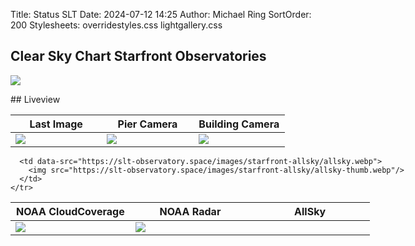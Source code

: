 Title: Status SLT
Date: 2024-07-12 14:25
Author: Michael Ring
SortOrder: 200
Stylesheets: overridestyles.css lightgallery.css
## Clear Sky Chart Starfront Observatories
<p style="width:1024px;">
<a href=https://www.cleardarksky.com/c/StrfrntObsTXkey.html>
<img src="https://www.cleardarksky.com/c/StrfrntObsTXcsk.gif?c=2012437"></a>
</p>
## Liveview
<p style="width:1024px;">
<table>
  <thead>
    <tr>
      <th width="33%">Last Image</th>
      <th width="33%">Pier Camera</th>
      <th width="33%">Building Camera</th>
    <tr>
  </thead>
  <tbody>
    <tr id="tr-td">
      <td data-src="https://slt-observatory.space/images/slt-images/subimage.jpg">
        <img src="https://slt-observatory.space/images/slt-images/subimage.jpg"/>
      </td>
      <td data-src="https://slt-observatory.space/images/slt-images/image.jpg">
        <img src="https://slt-observatory.space/images/slt-images/image.jpg"/>
      </td>
      <td data-src="https://zyssufjepmbhqznfuwcw.supabase.co/storage/v1/object/public/status-assets-public/building-0005/allsky/images/image.jpg">
        <img src="https://zyssufjepmbhqznfuwcw.supabase.co/storage/v1/object/public/status-assets-public/building-0005/allsky/images/image.jpg"/>
      </td>
    </tr>
  </tbody>
</table>
<table>
  <thead>
    <tr>
      <th width="33%">NOAA CloudCoverage</th>
      <th width="33%">NOAA Radar</th>
      <th width="33%">AllSky</th>
    <tr>
  </thead>
  <tbody>
    <tr id="tr-td2">
      <td data-src="https://cdn.star.nesdis.noaa.gov/GOES16/ABI/SECTOR/sp/GEOCOLOR/GOES16-SP-GEOCOLOR-600x600.gif">
        <img src="https://cdn.star.nesdis.noaa.gov/GOES16/ABI/SECTOR/sp/GEOCOLOR/GOES16-SP-GEOCOLOR-600x600.gif"/>
      </td>
      <td data-src="https://radar.weather.gov/ridge/standard/KSJT_loop.gif">
        <img src="https://radar.weather.gov/ridge/standard/KSJT_loop.gif"/>
      </td>

      <td data-src="https://slt-observatory.space/images/starfront-allsky/allsky.webp">
        <img src="https://slt-observatory.space/images/starfront-allsky/allsky-thumb.webp"/>
      </td>
    </tr>
  </tbody>
</table>
</p>
<!-- include status-slt.schedulerStatus.include -->
<!-- include status-slt.roofStatus.include -->
<!-- include status-slt.powerBoxStatus.include -->
<!-- include status-slt.skyAlertStatus.include -->
<!-- include status-slt.imageStatus.include -->
<script>
  lightGallery(document.getElementById('tr-td'));
  lightGallery(document.getElementById('tr-td2'));
  lightGallery(document.getElementById('selector'),{selector:'.sub',});
  lightGallery(document.getElementById('selector'),{selector:'.allsky',});
</script>
